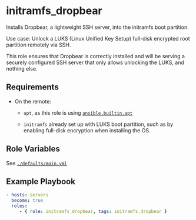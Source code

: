 <!--
SPDX-FileCopyrightText: 2022 Risk.Ident GmbH <contact@riskident.com>

SPDX-License-Identifier: CC-BY-4.0
-->

# initramfs\_dropbear

Installs Dropbear, a lightweight SSH server, into the initramfs boot partition.

Use case: Unlock a LUKS (Linux Unified Key Setup) full-disk encrypted root
partition remotely via SSH.

This role ensures that Dropbear is correctly installed and will be serving a
securely configured SSH server that only allows unlocking the LUKS, and nothing
else.

## Requirements

- On the remote:

  - `apt`, as this role is using [`ansible.builtin.apt`](https://docs.ansible.com/ansible/latest/collections/ansible/builtin/apt_module.html#requirements)

  - `initramfs` already set up with LUKS boot partition, such as by enabling
    full-disk encryption when installing the OS.

## Role Variables

See [`./defaults/main.yml`](./defaults/main.yml)

## Example Playbook

```yaml
- hosts: servers
  become: true
  roles:
     - { role: initramfs_dropbear, tags: initramfs_dropbear }
```
